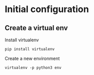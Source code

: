 # Initial configuration

## Create a virtual env

Install virtualenv

```
pip install virtualenv
```

Create a new environment

```
virtualenv -p python3 env
```
